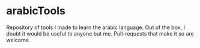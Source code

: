 # arabicTools

Repository of tools I made to learn the arabic language. Out of the box, I doubt it would be useful to anyone but me. Pull-requests that make it so are welcome.
